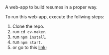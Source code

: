 A web-app to build resumes in a proper way.

To run this web-app, execute the follwing steps:

1. Clone the repo.
2. run ``cd cv-maker``.
3. run ``npm install``.
4. run ``npm start``.
5. or go to this [link](https://esdee-reign.github.io/CV-Maker/);
